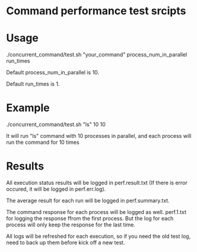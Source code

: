 # Command performance test srcipts


# Usage

./concurrent_command/test.sh "your_command" process_num_in_parallel run_times

Default process_num_in_parallel is 10.

Default run_times is 1.


# Example

./concurrent_command/test.sh "ls" 10 10

It will run "ls" command with 10 processes in parallel, and each process will run the command for 10 times


# Results

All execution status results will be logged in perf.result.txt (If there is error occured, it will be logged in perf.err.log).

The average result for each run will be logged in perf.summary.txt.

The command response for each process will be logged as well. 
perf.1.txt for logging the response ffrom the first process.
But the log for each process will only keep the response for the last time.

All logs will be refreshed for each execution, so if you need the old test log, need to back up them before kick off a new test.


